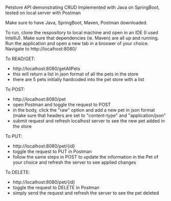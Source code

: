 Petstore API demonstrating CRUD
Implemented with Java on SpringBoot, tested on local server with Postman

Make sure to have Java, SpringBoot, Maven, Postman downloaded. 

To run, clone the respository to local machine and open in an IDE (I used IntelliJ). 
Make sure that dependencies (ie. Maven) are all up and running. 
Run the application and open a new tab in a broswer of your choice.
Navigate to http://localhost:8080/

To READ/GET:
  - http://localhost:8080/getAllPets
  - this will return a list in json format of all the pets in the store
  - there are 5 pets initially hardcoded into the pet store with a list 
  
To POST:
  - http://localhost:8080/pet
  - open Postman and toggle the request to POST
  - in the body, click the "raw" option and add a new pet in json format (make sure that headers are set to "content-type"
    and "application/json"
  - submit request and refresh localhost server to see the new pet added in the store 
  
To PUT:
  - http://localhost:8080/pet/{id}
  - toggle the request to PUT in Postman
  - follow the same steps in POST to update the information in the Pet of your choice and refresh the server to see applied changes 

To DELETE:
  - http://localhost:8080/pet/{id}
  - toggle the request to DELETE in Postman
  - simply send the request and refresh the server to see the pet deleted
